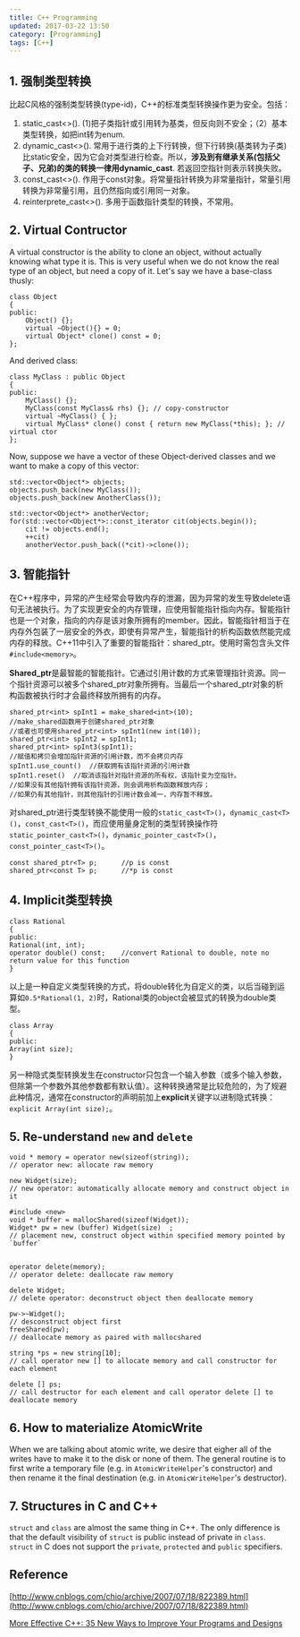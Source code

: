 ```yaml
---
title: C++ Programming
updated: 2017-03-22 13:50
category: [Programming]
tags: [C++]
---
```


## 1. 强制类型转换

比起C风格的强制类型转换(type-id)，C++的标准类型转换操作更为安全。包括：

1. static_cast<>(). (1)把子类指针或引用转为基类，但反向则不安全；（2）基本类型转换，如把int转为enum.
2. dynamic_cast<>(). 常用于进行类的上下行转换，但下行转换(基类转为子类)比static安全，因为它会对类型进行检查。所以，**涉及到有继承关系(包括父子、兄弟)的类的转换一律用dynamic_cast**. 若返回空指针则表示转换失败。
3. const_cast<>(). 作用于const对象。将常量指针转换为非常量指针，常量引用转换为非常量引用，且仍然指向或引用同一对象。
4. reinterprete_cast<>(). 多用于函数指针类型的转换，不常用。


## 2. Virtual Contructor
A virtual constructor is the ability to clone an object, without actually knowing what type it is. This is very useful when we do not know the real type of an object, but need a copy of it. Let's say we have a base-class thusly:

```
class Object
{
public:
    Object() {};
    virtual ~Object(){} = 0;
    virtual Object* clone() const = 0;
};
```

And derived class:
```
class MyClass : public Object
{
public:
    MyClass() {};
    MyClass(const MyClass& rhs) {}; // copy-constructor
    virtual ~MyClass() { };
    virtual MyClass* clone() const { return new MyClass(*this); }; // virtual ctor
};
```
Now, suppose we have a vector of these Object-derived classes and we want to make a copy of this vector:
```
std::vector<Object*> objects;
objects.push_back(new MyClass());
objects.push_back(new AnotherClass());

std::vector<Object*> anotherVector;
for(std::vector<Object*>::const_iterator cit(objects.begin());
    cit != objects.end();
    ++cit)
    anotherVector.push_back((*cit)->clone());
```

## 3. 智能指针
在C++程序中，异常的产生经常会导致内存的泄漏，因为异常的发生导致delete语句无法被执行。为了实现更安全的内存管理，应使用智能指针指向内存。智能指针也是一个对象，指向的内存是该对象所拥有的member。因此，智能指针相当于在内存外包装了一层安全的外衣，即使有异常产生，智能指针的析构函数依然能完成内存的释放。C++11中引入了重要的智能指针：shared_ptr。使用时需包含头文件`#include<memory>`。

**Shared_ptr**是最智能的智能指针。它通过引用计数的方式来管理指针资源。同一个指针资源可以被多个shared_ptr对象所拥有。当最后一个shared_ptr对象的析构函数被执行时才会最终释放所拥有的内存。

```
shared_ptr<int> spInt1 = make_shared<int>(10);
//make_shared函数用于创建shared_ptr对象
//或者也可使用shared_ptr<int> spInt1(new int(10));
shared_ptr<int> spInt2 = spInt1;
shared_ptr<int> spInt3(spInt1);
//赋值和拷贝会增加指针资源的引用计数，而不会拷贝内存
spInt1.use_count()	//获取拥有该指针资源的引用计数
spInt1.reset()	//取消该指针对指针资源的所有权，该指针变为空指针。
//如果没有其他指针拥有该指针资源，则会调用析构函数释放内存；
//如果仍有其他指针，则其他指针的引用计数会减一，内存暂不释放。
```

对shared_ptr进行类型转换不能使用一般的`static_cast<T>()`，`dynamic_cast<T>()`，`const_cast<T>()`，而应使用量身定制的类型转换操作符`static_pointer_cast<T>()`，`dynamic_pointer_cast<T>()`，`const_pointer_cast<T>()`。

```
const shared_ptr<T> p;		//p is const
shared_ptr<const T> p;		//*p is const
```
## 4. Implicit类型转换
```
class Rational
{
public:
Rational(int, int);
operator double() const;	//convert Rational to double, note no return value for this function
}
```
以上是一种自定义类型转换的方式，将double转化为自定义的类，以后当碰到运算如`0.5*Rational(1, 2)`时，Rational类的object会被显式的转换为double类型。
```
class Array
{
public:
Array(int size);
}
```
另一种隐式类型转换发生在constructor只包含一个输入参数（或多个输入参数，但除第一个参数外其他参数都有默认值）。这种转换通常是比较危险的，为了规避此种情况，通常在constructor的声明前加上**explicit**关键字以进制隐式转换：`explicit Array(int size);`。

## 5. Re-understand `new` and `delete`
```
void * memory = operator new(sizeof(string));
// operator new: allocate raw memory

new Widget(size);
// new operator: automatically allocate memory and construct object in it

#include <new>
void * buffer = mallocShared(sizeof(Widget));
Widget* pw = new (buffer) Widget(size)	;
// placement new, construct object within specified memory pointed by `buffer`


operator delete(memory);
// operator delete: deallocate raw memory

delete Widget;
// delete operator: deconstruct object then deallocate memory

pw->~Widget();		
// desconstruct object first
freeShared(pw);		
// deallocate memory as paired with mallocshared

string *ps = new string[10];	
// call operator new [] to allocate memory and call constructor for each element

delete [] ps;
// call destructor for each element and call operator delete [] to deallocate memory
```

## 6. How to materialize AtomicWrite
When we are talking about atomic write, we desire that eigher all of the writes have to make it to the disk or none of them.
The general routine is to first write a temporary file (e.g. in `AtomicWriteHelper`'s constructor) and then rename it the final destination (e.g. in `AtomicWriteHelper`'s destructor).

## 7. Structures in C and C++
`struct` and `class` are almost the same thing in C++. The only difference is that the default visibility of `struct` is public instead of private in `class`. `struct` in C does not support the `private`, `protected` and `public` specifiers.

## Reference
[http://www.cnblogs.com/chio/archive/2007/07/18/822389.html](http://www.cnblogs.com/chio/archive/2007/07/18/822389.html)

[More Effective C++: 35 New Ways to Improve Your Programs and Designs](http://www.physics.rutgers.edu/~wksiu/C++/MoreEC++_only.pdf)

